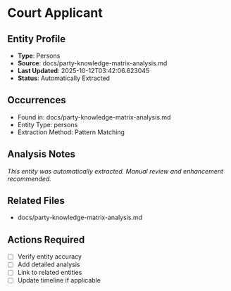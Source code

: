 # Court Applicant

## Entity Profile
- **Type**: Persons
- **Source**: docs/party-knowledge-matrix-analysis.md
- **Last Updated**: 2025-10-12T03:42:06.623045
- **Status**: Automatically Extracted

## Occurrences
- Found in: docs/party-knowledge-matrix-analysis.md
- Entity Type: persons
- Extraction Method: Pattern Matching

## Analysis Notes
*This entity was automatically extracted. Manual review and enhancement recommended.*

## Related Files
- docs/party-knowledge-matrix-analysis.md

## Actions Required
- [ ] Verify entity accuracy
- [ ] Add detailed analysis
- [ ] Link to related entities
- [ ] Update timeline if applicable
